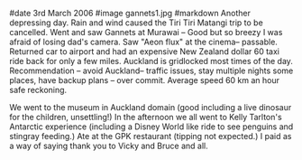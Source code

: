 #date 3rd March 2006
#image gannets1.jpg
#markdown
Another depressing day. Rain and wind caused the Tiri Tiri Matangi trip to be cancelled. Went and saw Gannets at Murawai – Good but so breezy I was afraid of losing dad's camera. Saw "Aeon flux" at the cinema– passable. Returned car to airport and had an expensive New Zealand dollar 60 taxi ride back for only a few miles. Auckland is gridlocked most times of the day. Recommendation – avoid Auckland– traffic issues, stay multiple nights some places, have backup plans – over commit. Average speed 60 km an hour safe reckoning.

We went to the museum in Auckland domain (good including a live dinosaur for the children, unsettling!) In the afternoon we all went to Kelly Tarlton's Antarctic experience (including a Disney World like ride to see penguins and stingray feeding.) Ate at the GPK restaurant (tipping not expected.) I paid as a way of saying thank you to Vicky and Bruce and all.
